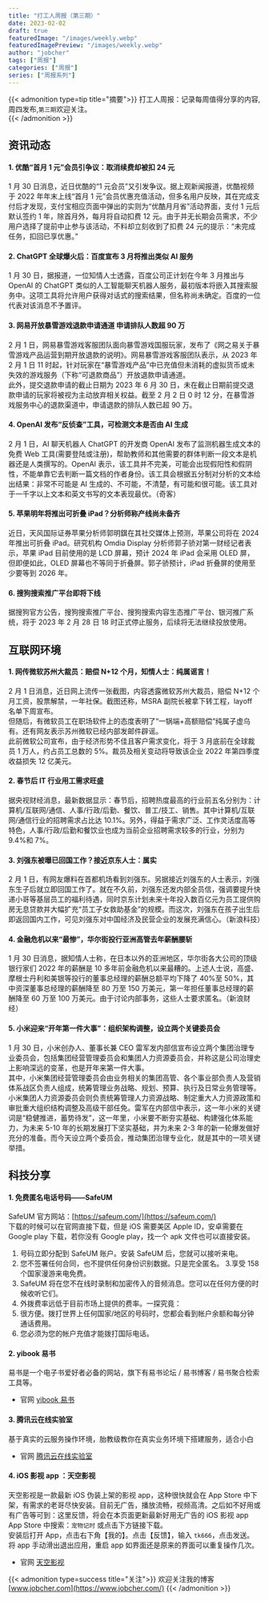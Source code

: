 ```yaml
---
title: "打工人周报（第三期）"
date: 2023-02-02
draft: true
featuredImage: "/images/weekly.webp"
featuredImagePreview: "/images/weekly.webp"
author: "jobcher"
tags: ["周报"]
categories: ["周报"]
series: ["周报系列"]
---
```


{{< admonition type=tip title="摘要">}}
打工人周报：记录每周值得分享的内容,周四发布,`第三期`欢迎关注。  
{{< /admonition >}}

## 资讯动态

#### 1. 优酷“首月 1 元”会员引争议：取消续费却被扣 24 元

1 月 30 日消息，近日优酷的“1 元会员”又引发争议。据上观新闻报道，优酷视频于 2022 年年末上线“首月 1 元”会员优惠充值活动，但多名用户反映，其在完成支付后才发现，支付宝相应页面中弹出的实则为“优酷月月省”活动界面，支付 1 元后默认签约 1 年，除首月外，每月将自动扣费 12 元。由于并无长期会员需求，不少用户选择了提前中止参与该活动，不料却立刻收到了扣费 24 元的提示：“未完成任务，扣回已享优惠。”

#### 2. ChatGPT 全球爆火后：百度宣布 3 月将推出类似 AI 服务

1 月 30 日，据报道，一位知情人士透露，百度公司正计划在今年 3 月推出与 OpenAI 的 ChatGPT 类似的人工智能聊天机器人服务，最初版本将嵌入其搜索服务中。这项工具将允许用户获得对话式的搜索结果，但名称尚未确定。百度的一位代表对该消息不予置评。

#### 3. 网易开放暴雪游戏退款申请通道 申请排队人数超 90 万

2 月 1 日，网易暴雪游戏客服团队面向暴雪游戏国服玩家，发布了《网之易关于暴雪游戏产品运营到期开放退款的说明》。网易暴雪游戏客服团队表示，从 2023 年 2 月 1 日 11 时起，针对玩家在“暴雪游戏产品”中已充值但未消耗的虚拟货币或未失效的游戏服务（下称“可退款商品”）开放退款申请通道。  
此外，提交退款申请的截止日期为 2023 年 6 月 30 日，未在截止日期前提交退款申请的玩家将被视为主动放弃相关权益。截至 2 月 2 日 0 时 12 分，在暴雪游戏服务中心的退款渠道中，申请退款的排队人数已超 90 万。

#### 4. OpenAI 发布“反侦查”工具，可检测文本是否由 AI 生成

2 月 1 日，AI 聊天机器人 ChatGPT 的开发商 OpenAI 发布了监测机器生成文本的免费 Web 工具(需要登陆或注册)，帮助教师和其他需要的群体判断一段文本是机器还是人类撰写的。OpenAI 表示，该工具并不完美，可能会出现假阳性和假阴性，不能单靠它去判断一篇文档的作者身份。该工具会根据五分制对分析的文本给出结果：非常不可能是 AI 生成的、不可能，不清楚，有可能和很可能。该工具对于一千字以上文本和英文书写的文本表现最优。（奇客）

#### 5. 苹果明年将推出可折叠 iPad？分析师称产线尚未备齐

近日，天风国际证券苹果分析师郭明錤在其社交媒体上预测，苹果公司将在 2024 年推出可折叠 iPad。研究机构 Omdia Display 分析师郭子骄对第一财经记者表示，苹果 iPad 目前使用的是 LCD 屏幕，预计 2024 年 iPad 会采用 OLED 屏，但即便如此，OLED 屏幕也不等同于折叠屏。郭子骄预计，iPad 折叠屏的使用至少要等到 2026 年。

#### 6. 搜狗搜索推广平台即将下线

据搜狗官方公告，搜狗搜索推广平台、搜狗搜索内容生态推广平台、银河推广系统，将于 2023 年 2 月 28 日 18 时正式停止服务，后续将无法继续投放使用。

## 互联网环境

#### 1. 网传微软苏州大裁员：赔偿 N+12 个月，知情人士：纯属谣言！

2 月 1 日消息，近日网上流传一张截图，内容透露微软苏州大裁员，赔偿 N+12 个月工资，股票解禁，一年社保。截图还称，MSRA 副院长被拿下转工程，layoff 名单下周宣布。  
但随后，有微软员工在职场软件上的态度表明了“一锅端+高额赔偿”纯属子虚乌有。还有网友表示苏州微软已经内部发邮件辟谣。  
此前微软公司宣布，由于经济形势不佳且客户需求变化，将于 3 月底前在全球裁员 1 万人，约占员工总数的 5%。裁员及相关变动将导致该企业 2022 年第四季度收益损失 12 亿美元。

#### 2. 春节后 IT 行业用工需求旺盛

据央视财经消息，最新数据显示：春节后，招聘热度最高的行业前五名分别为：计算机/互联网/通信、人事/行政/后勤、餐饮、普工/技工、销售。其中计算机/互联网/通信行业的招聘需求占比达 10.1%。另外，得益于需求广泛、工作灵活度高等特色，人事/行政/后勤和餐饮业也成为当前企业招聘需求较多的行业，分别为 9.4%和 7%。

#### 3. 刘强东被曝已回国工作？接近京东人士：属实

2 月 1 日，有网友爆料在首都机场看到刘强东。另据接近刘强东的人士表示，刘强东生子后就立即回国工作了。就在不久前，刘强东还发内部全员信，强调要提升快递小哥等基层员工的福利待遇，同时京东计划未来十年投入数百亿元为员工提供购房无息贷款并大幅扩充“员工子女救助基金”的规模。而这次，刘强东在孩子出生后即返回国内工作，可见刘强东对中国经济及民营企业的发展充满信心。（新浪科技）

#### 4. 金融危机以来“最惨”，华尔街投行亚洲高管去年薪酬腰斩

1 月 30 日消息，据知情人士称，在日本以外的亚洲地区，华尔街各大公司的顶级银行家们 2022 年的薪酬是 10 多年前金融危机以来最糟的。上述人士说，高盛、摩根士丹利和美银等投行的董事总经理的薪酬总额平均下降了 40%至 50%，其中资深董事总经理的薪酬降至 80 万至 150 万美元，第一年担任董事总经理的薪酬降至 60 万至 100 万美元。由于讨论内部事务，这些人士要求匿名。（新浪财经）

#### 5. 小米迎来“开年第一件大事”：组织架构调整，设立两个关键委员会

1 月 30 日，小米创办人、董事长兼 CEO 雷军发内部信宣布设立两个集团治理专业委员会，包括集团经营管理委员会和集团人力资源委员会，并称这是公司治理史上影响深远的变革，也是开年来第一件大事。  
其中，小米集团经营管理委员会由业务相关的集团高管、各个事业部负责人及营销体系战区负责人组成，统筹管理业务战略、规划、预算、执行及日常业务管理等。小米集团人力资源委员会则负责统筹管理人力资源战略、制定重大人力资源政策和审批重大组织结构调整及高级干部任免。雷军在内部信中表示，这一年小米的关键词是“稳健推进，蓄势待发”，这一年里，小米要不断夯实基础、构建强化体系能力，为未来 5-10 年的长期发展打下坚实基础，并为未来 2-3 年的新一轮爆发做好充分的准备。而今天设立两个委员会，推动集团治理专业化，就是其中的一项关键举措。

## 科技分享

#### 1. 免费匿名电话号码——SafeUM

SafeUM 官方网站：[https://safeum.com/](https://safeum.com/)  
下载的时候可以在官网直接下载，但是 iOS 需要美区 Apple ID，安卓需要在 Google play 下载，若你没有 Google play，找一个 apk 文件也可以直接安装。

1. 号码立即分配到 SafeUM 账户。安装 SafeUM 后，您就可以接听来电。
2. 您不签署任何合同，也不提供任何身份识别数据。只是完全匿名。 3.享受 158 个国家漫游来电免费。
3. SafeUM 将在您不在线时录制和加密传入的音频消息。您可以在任何方便的时候收听它们。
4. 外拨费率远低于目前市场上提供的费率。一探究竟：
5. 很方便。拨打世界上任何国家/地区的号码时，您都会看到帐户余额和每分钟通话费用。
6. 您必须为您的帐户充值才能拨打国际电话。

#### 2. yibook 易书

易书是一个电子书爱好者必备的网站，旗下有易书论坛 / 易书博客 / 易书聚合检索工具等。

- 官网 [yibook 易书](https://yibook.org)

#### 3. 腾讯云在线实验室

基于真实的云服务操作环境，胎教级教你在真实业务环境下搭建服务，适合小白

- 官网 [腾讯云在线实验室](https://cloud.tencent.com/lab/labslist)

#### 4. iOS 影视 app ：天空影视

天空影视是一款最新 iOS 伪装上架的影视 app，这种很快就会在 App Store 中下架，有需求的老哥尽快安装。目前无广告，播放流畅，视频高清。之后如不好用或有广告等可到：这里反馈，将会在本页面更新最新好用无广告的 iOS 影视 app  
App Store 中搜索：`宠物记时` 或点击下方链接下载。  
安装后打开 App，点击右下角【我的】。点击【反馈】，输入 `tk666`，点击发送。将 app 手动滑出退出应用，重启 app 如界面还是原来的界面可以重复操作几次。

- 官网 [天空影视](https://apps.apple.com/cn/app/id1666044219)

{{< admonition type=success title="关注">}}
欢迎关注我的博客  
[www.jobcher.com](https://www.jobcher.com/)
{{< /admonition >}}

